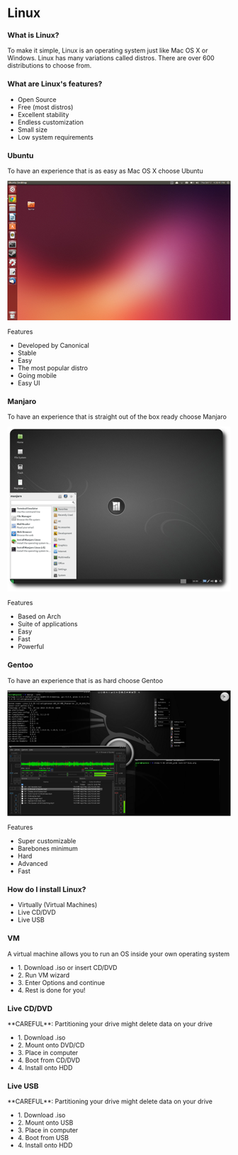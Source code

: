 # Linux

### What is Linux?

<p>To make it simple, Linux is an operating system just like Mac OS X or Windows. Linux has many variations called distros. There are over 600 distributions to choose from.<p> 
		
### What are Linux's features?
<ul>
			<li>Open Source</li>
			<li>Free (most distros)</li>
			<li>Excellent stability</li>
			<li>Endless customization</li>
			<li>Small size</li>
			<li>Low system requirements</li>
		</ul>
		
### Ubuntu
To have an experience that is as easy as Mac OS X choose Ubuntu

![](ubuntu.png "Fig. 1 The Ubuntu interface")

<p>Features</p>
		<ul>
			<li>Developed by Canonical</li>
			<li>Stable</li>
			<li>Easy</li>
			<li>The most popular distro</li>
			<li>Going mobile</li>
			<li>Easy UI</li>
		</ul>
		
<h3>Manjaro</h3>
		<p>To have an experience that is straight out of the box ready choose Manjaro</p>
		
![](manjaro.png "Fig. 2 The Manjaro interface")
		<p>Features</p>
		
<ul>
			<li>Based on Arch</li>
			<li>Suite of applications</li>
			<li>Easy</li>
			<li>Fast</li>
			<li>Powerful</li>
		</ul>
		
<h3>Gentoo</h3>
		<p>To have an experience that is as hard choose Gentoo</p>

![](gentoo.png "Fig. 1 A Gentoo interface")
			
<p>Features</p>
		<ul>
			<li>Super customizable</li>
			<li>Barebones minimum</li>
			<li>Hard</li>
			<li>Advanced</li>
			<li>Fast</li>
		</ul>
		
<h3>How do I install Linux?</h3>
		<ul>
			<li>Virtually (Virtual Machines)</li>
			<li>Live CD/DVD</li>
			<li>Live USB</li>
		</ul>
		
<h3>VM</h3>
		<p>A virtual machine allows you to run an OS inside your own operating system</p>
		<ul>
			<li>1. Download .iso or insert CD/DVD</li>
			<li>2. Run VM wizard</li>
			<li>3. Enter Options and continue</li>
			<li>4. Rest is done for you!</li>
		</ul>
		
<h3>Live CD/DVD</h3>
		<p>**CAREFUL**: Partitioning your drive might delete data on your drive</p>
		<ul>
			<li>1. Download .iso</li>
			<li>2. Mount onto DVD/CD</li>
			<li>3. Place in computer</li>
			<li>4. Boot from CD/DVD</li>
			<li>4. Install onto HDD</li>
		</ul>
		
<h3>Live USB</h3>
		<p>**CAREFUL**: Partitioning your drive might delete data on your drive</p>
		<ul>
			<li>1. Download .iso</li>
			<li>2. Mount onto USB</li>
			<li>3. Place in computer</li>
			<li>4. Boot from USB</li>
			<li>4. Install onto HDD</li>
		</ul>